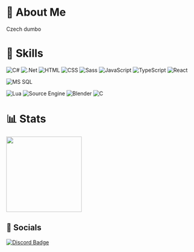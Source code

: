 # :floppy_disk: About Me
Czech dumbo

# :bookmark_tabs: Skills
![C#](https://img.shields.io/badge/C%23-5b0080?style=for-the-badge&logo=csharp)
![.Net](https://img.shields.io/badge/.NET-330659?style=for-the-badge&logo=.Net)
![HTML](https://img.shields.io/badge/HTML-de4628?style=for-the-badge&logo=html5&logoColor=white)
![CSS](https://img.shields.io/badge/CSS-144875?style=for-the-badge&logo=css3&logoColor=white)
![Sass](https://img.shields.io/badge/-Sass-%23CC6699?style=for-the-badge&logo=sass&logoColor=white)
![JavaScript](https://img.shields.io/badge/JavaScript-faf378?style=for-the-badge&logo=JavaScript&logoColor=black)
![TypeScript](https://img.shields.io/badge/-TypeScript-%233178C6?style=for-the-badge&logo=typescript&logoColor=white)
![React](https://img.shields.io/badge/-React-%2327292e?style=for-the-badge&logo=react)

![MS SQL](https://img.shields.io/badge/MS_SQL-25385c?style=for-the-badge&logo=Microsoft%20SQL%20Server&logoColor=white)

![Lua](https://img.shields.io/badge/Lua-070357?style=for-the-badge&logo=lua)
![Source Engine](https://img.shields.io/badge/Source-1c1c1c?style=for-the-badge&logo=Source%20Engine)
![Blender](https://img.shields.io/badge/Blender-%23e37b19?style=for-the-badge&logo=Blender&logoColor=white)
![C](https://img.shields.io/badge/C-29609e?style=for-the-badge&logo=c&logoColor=white)

# :bar_chart: Stats
<a href="https://github.com/anuraghazra/convoychat">
  <img height=200 align="center" src="https://github-readme-streak-stats.herokuapp.com?user=TomsBack&theme=tokyonight&hide_border=true" />
</a>

## :e-mail: Socials
<a href="https://discordid.netlify.app/?id=271324181159739404">
  <img alt="Discord Badge" src="https://img.shields.io/badge/Discord-2f2a4d?style=for-the-badge&logo=Discord&logoColor=white">
</a>
